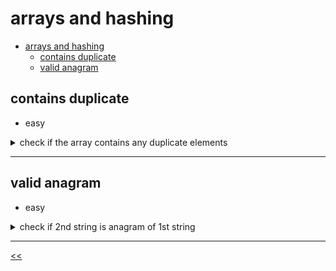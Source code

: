 # arrays and hashing

- [arrays and hashing](#arrays-and-hashing)
  - [contains duplicate](#contains-duplicate)
  - [valid anagram](#valid-anagram)

## contains duplicate 
- easy
<details>
<summary>check if the array contains any duplicate elements</summary>

### description
Given an integer array `nums`, return `true` if any value appears **at least twice** in the array, and return `false` if every element is distinct.

### examples
example 1:
input: nums = [1,2,3,1]
output: true

example 2:
input: nums = [1,2,3,4]
output: false

example 3:
input: nums = [1,1,1,3,3,4,3,2,4,2]
output: true

### solution
[solution](./src/main/java/dev/nj/solutions/ContainsDuplicate.java)
<br/>
[test](./src/test/java/dev/nj/solutions/ContainsDuplicateTests.java)

</details>

<hr/>

## valid anagram
- easy
<details>
<summary>check if 2nd string is anagram of 1st string</summary>

### description
Given two strings `s` and `t`, return `true` *if* `t` *is an anagram of* `s`, *and* `false` *otherwise*

### examples
example 1:
input: s = "anargram", t = "nagaram"
output: true

example 2:
input: s = "rat", t = "car"
output: false

### contraints
- `1 <= s.length, t.length <= 5 * 10<sup>4</sup>`
- `s` and `t` consist of lowercase English letters.

### solution
[solution](./src/main/java/dev/nj/solutions/ValidAnagram.java)
<br/>
[test](./src/test/java/dev/nj/solutions/ValidAnagramTests.java)

</details>

<hr/>

[<<](../README.md)
<!--
:%s/\(Sample \(Input\|Output\) \d:\)\n\(.*\)/```\r\r**\1**\r```\3/gc

## 
<details>
<summary></summary>

### description

## examples

### solution
[solution](./src/main/java/dev/nj/solutions/)
<br/>
[test](./src/test/java/dev/nj/solutions/)

</details>

<hr/>
-->



